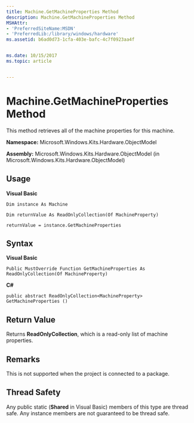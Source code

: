 ```yaml
---
title: Machine.GetMachineProperties Method
description: Machine.GetMachineProperties Method
MSHAttr:
- 'PreferredSiteName:MSDN'
- 'PreferredLib:/library/windows/hardware'
ms.assetid: b6ad0d73-1cfa-403e-bafc-4c7f0923aa4f


ms.date: 10/15/2017
ms.topic: article


---
```


# Machine.GetMachineProperties Method


This method retrieves all of the machine properties for this machine.

**Namespace:** Microsoft.Windows.Kits.Hardware.ObjectModel

**Assembly:** Microsoft.Windows.Kits.Hardware.ObjectModel (in Microsoft.Windows.Kits.Hardware.ObjectModel)

## <span id="Usage"></span><span id="usage"></span><span id="USAGE"></span>Usage


**Visual Basic**

`Dim instance As Machine`

`Dim returnValue As ReadOnlyCollection(Of MachineProperty)`

`returnValue = instance.GetMachineProperties`

## <span id="Syntax"></span><span id="syntax"></span><span id="SYNTAX"></span>Syntax


**Visual Basic**

`Public MustOverride Function GetMachineProperties As ReadOnlyCollection(Of MachineProperty)`

**C#**

`public abstract ReadOnlyCollection<MachineProperty> GetMachineProperties ()`

## <span id="Return_Value"></span><span id="return_value"></span><span id="RETURN_VALUE"></span>Return Value


Returns **ReadOnlyCollection**, which is a read-only list of machine properties.

## <span id="Remarks"></span><span id="remarks"></span><span id="REMARKS"></span>Remarks


This is not supported when the project is connected to a package.

## <span id="Thread_Safety"></span><span id="thread_safety"></span><span id="THREAD_SAFETY"></span>Thread Safety


Any public static (**Shared** in Visual Basic) members of this type are thread safe. Any instance members are not guaranteed to be thread safe.

 

 






